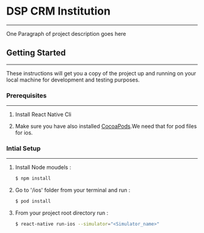 # DSP CRM Institution
---
One Paragraph of project description goes here

## Getting Started
---
These instructions will get you a copy of the project up and running on your local machine for development and testing purposes.


### Prerequisites
---

1. Install React Native Cli

2. Make sure you have also installed [CocoaPods](https://guides.cocoapods.org/using/getting-started.html).We need that      for pod files for ios.

### Intial Setup
---
1. Install Node moudels :

    ```sh
    $ npm install
    ```

2. Go to '/ios' folder from your terminal and run :

    ```sh
    $ pod install
    ```

3. From your project root directory run :

    ```sh
    $ react-native run-ios --simulator="<Simulator_name>"
    ```  